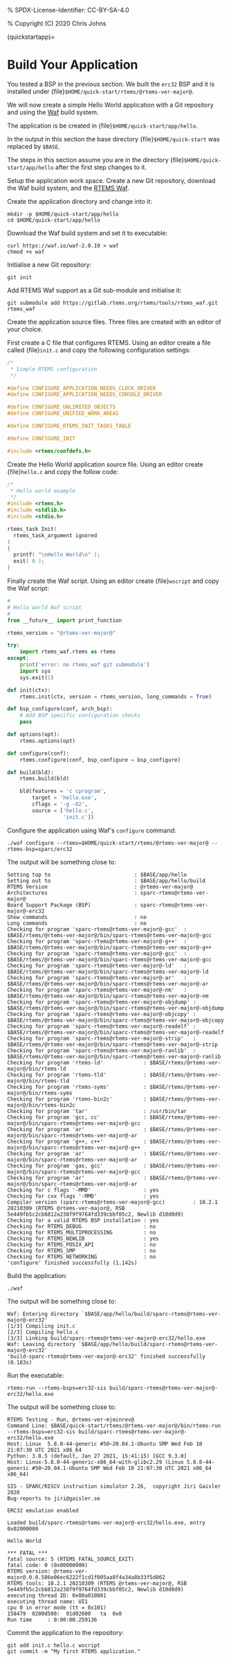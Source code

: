 % SPDX-License-Identifier: CC-BY-SA-4.0

% Copyright (C) 2020 Chris Johns

(quickstartapp)=

# Build Your Application

You tested a BSP in the previous section. We built the `erc32` BSP
and it is installed under {file}`$HOME/quick-start/rtems/@rtems-ver-major@`.

We will now create a simple Hello World application with a Git
repository and using the [Waf](https://waf.io) build system.

The application is be created in {file}`$HOME/quick-start/app/hello`.

In the output in this section the base directory {file}`$HOME/quick-start` was
replaced by `$BASE`.

The steps in this section assume you are in the directory
{file}`$HOME/quick-start/app/hello` after the first step changes to
it.

Setup the application work space. Create a new Git repository, download
the Waf build system, and the [RTEMS Waf](https://gitlab.rtems.org/rtems/tools/rtems-waf).

Create the application directory and change into it:

```none
mkdir -p $HOME/quick-start/app/hello
cd $HOME/quick-start/app/hello
```

Download the Waf build system and set it to executable:

```none
curl https://waf.io/waf-2.0.19 > waf
chmod +x waf
```

Initialise a new Git repository:

```none
git init
```

Add RTEMS Waf support as a Git sub-module and initialise it:

```none
git submodule add https://gitlab.rtems.org/rtems/tools/rtems_waf.git rtems_waf
```

Create the application source files. Three files are created with an
editor of your choice.

First create a C file that configures RTEMS. Using an editor create a
file called {file}`init.c` and copy the following configuration
settings:

```c
/*
 * Simple RTEMS configuration
 */

#define CONFIGURE_APPLICATION_NEEDS_CLOCK_DRIVER
#define CONFIGURE_APPLICATION_NEEDS_CONSOLE_DRIVER

#define CONFIGURE_UNLIMITED_OBJECTS
#define CONFIGURE_UNIFIED_WORK_AREAS

#define CONFIGURE_RTEMS_INIT_TASKS_TABLE

#define CONFIGURE_INIT

#include <rtems/confdefs.h>
```

Create the Hello World application source file. Using an editor
create {file}`hello.c` and copy the follow code:

```c
/*
 * Hello world example
 */
#include <rtems.h>
#include <stdlib.h>
#include <stdio.h>

rtems_task Init(
  rtems_task_argument ignored
)
{
  printf( "\nHello World\n" );
  exit( 0 );
}
```

Finally create the Waf script. Using an editor create {file}`wscript`
and copy the Waf script:

```python
#
# Hello world Waf script
#
from __future__ import print_function

rtems_version = "@rtems-ver-major@"

try:
    import rtems_waf.rtems as rtems
except:
    print('error: no rtems_waf git submodule')
    import sys
    sys.exit(1)

def init(ctx):
    rtems.init(ctx, version = rtems_version, long_commands = True)

def bsp_configure(conf, arch_bsp):
    # Add BSP specific configuration checks
    pass

def options(opt):
    rtems.options(opt)

def configure(conf):
    rtems.configure(conf, bsp_configure = bsp_configure)

def build(bld):
    rtems.build(bld)

    bld(features = 'c cprogram',
        target = 'hello.exe',
        cflags = '-g -O2',
        source = ['hello.c',
                  'init.c'])
```

Configure the application using Waf's `configure` command:

```none
./waf configure --rtems=$HOME/quick-start/rtems/@rtems-ver-major@ --rtems-bsp=sparc/erc32
```

The output will be something close to:

```none
Setting top to                           : $BASE/app/hello
Setting out to                           : $BASE/app/hello/build
RTEMS Version                            : @rtems-ver-major@
Architectures                            : sparc-rtems@rtems-ver-major@
Board Support Package (BSP)              : sparc-rtems@rtems-ver-major@-erc32
Show commands                            : no
Long commands                            : no
Checking for program 'sparc-rtems@rtems-ver-major@-gcc'  : $BASE/rtems/@rtems-ver-major@/bin/sparc-rtems@rtems-ver-major@-gcc
Checking for program 'sparc-rtems@rtems-ver-major@-g++'  : $BASE/rtems/@rtems-ver-major@/bin/sparc-rtems@rtems-ver-major@-g++
Checking for program 'sparc-rtems@rtems-ver-major@-gcc'  : $BASE/rtems/@rtems-ver-major@/bin/sparc-rtems@rtems-ver-major@-gcc
Checking for program 'sparc-rtems@rtems-ver-major@-ld'   : $BASE/rtems/@rtems-ver-major@/bin/sparc-rtems@rtems-ver-major@-ld
Checking for program 'sparc-rtems@rtems-ver-major@-ar'   : $BASE/rtems/@rtems-ver-major@/bin/sparc-rtems@rtems-ver-major@-ar
Checking for program 'sparc-rtems@rtems-ver-major@-nm'   : $BASE/rtems/@rtems-ver-major@/bin/sparc-rtems@rtems-ver-major@-nm
Checking for program 'sparc-rtems@rtems-ver-major@-objdump' : $BASE/rtems/@rtems-ver-major@/bin/sparc-rtems@rtems-ver-major@-objdump
Checking for program 'sparc-rtems@rtems-ver-major@-objcopy' : $BASE/rtems/@rtems-ver-major@/bin/sparc-rtems@rtems-ver-major@-objcopy
Checking for program 'sparc-rtems@rtems-ver-major@-readelf' : $BASE/rtems/@rtems-ver-major@/bin/sparc-rtems@rtems-ver-major@-readelf
Checking for program 'sparc-rtems@rtems-ver-major@-strip'   : $BASE/rtems/@rtems-ver-major@/bin/sparc-rtems@rtems-ver-major@-strip
Checking for program 'sparc-rtems@rtems-ver-major@-ranlib'  : $BASE/rtems/@rtems-ver-major@/bin/sparc-rtems@rtems-ver-major@-ranlib
Checking for program 'rtems-ld'             : $BASE/rtems/@rtems-ver-major@/bin/rtems-ld
Checking for program 'rtems-tld'            : $BASE/rtems/@rtems-ver-major@/bin/rtems-tld
Checking for program 'rtems-syms'           : $BASE/rtems/@rtems-ver-major@/bin/rtems-syms
Checking for program 'rtems-bin2c'          : $BASE/rtems/@rtems-ver-major@/bin/rtems-bin2c
Checking for program 'tar'                  : /usr/bin/tar
Checking for program 'gcc, cc'              : $BASE/rtems/@rtems-ver-major@/bin/sparc-rtems@rtems-ver-major@-gcc
Checking for program 'ar'                   : $BASE/rtems/@rtems-ver-major@/bin/sparc-rtems@rtems-ver-major@-ar
Checking for program 'g++, c++'             : $BASE/rtems/@rtems-ver-major@/bin/sparc-rtems@rtems-ver-major@-g++
Checking for program 'ar'                   : $BASE/rtems/@rtems-ver-major@/bin/sparc-rtems@rtems-ver-major@-ar
Checking for program 'gas, gcc'             : $BASE/rtems/@rtems-ver-major@/bin/sparc-rtems@rtems-ver-major@-gcc
Checking for program 'ar'                   : $BASE/rtems/@rtems-ver-major@/bin/sparc-rtems@rtems-ver-major@-ar
Checking for c flags '-MMD'                 : yes
Checking for cxx flags '-MMD'               : yes
Compiler version (sparc-rtems@rtems-ver-major@-gcc)         : 10.2.1 20210309 (RTEMS @rtems-ver-major@, RSB 5e449fb5c2cb6812a238f9f9764fd339cbbf05c2, Newlib d10d0d9)
Checking for a valid RTEMS BSP installation : yes
Checking for RTEMS_DEBUG                    : no
Checking for RTEMS_MULTIPROCESSING          : no
Checking for RTEMS_NEWLIB                   : yes
Checking for RTEMS_POSIX_API                : no
Checking for RTEMS_SMP                      : no
Checking for RTEMS_NETWORKING               : no
'configure' finished successfully (1.142s)
```

Build the application:

```none
./waf
```

The output will be something close to:

```none
Waf: Entering directory `$BASE/app/hello/build/sparc-rtems@rtems-ver-major@-erc32'
[1/3] Compiling init.c
[2/3] Compiling hello.c
[3/3] Linking build/sparc-rtems@rtems-ver-major@-erc32/hello.exe
Waf: Leaving directory `$BASE/app/hello/build/sparc-rtems@rtems-ver-major@-erc32'
'build-sparc-rtems@rtems-ver-major@-erc32' finished successfully (0.183s)
```

Run the executable:

```none
rtems-run --rtems-bsps=erc32-sis build/sparc-rtems@rtems-ver-major@-erc32/hello.exe
```

The output will be something close to:

```none
RTEMS Testing - Run, @rtems-ver-mjminrev@
Command Line: $BASE/quick-start/rtems/@rtems-ver-major@/bin/rtems-run --rtems-bsps=erc32-sis build/sparc-rtems@rtems-ver-major@-erc32/hello.exe
Host: Linux  5.8.0-44-generic #50~20.04.1-Ubuntu SMP Wed Feb 10 21:07:30 UTC 2021 x86_64
Python: 3.8.5 (default, Jan 27 2021, 15:41:15) [GCC 9.3.0]
Host: Linux-5.8.0-44-generic-x86_64-with-glibc2.29 (Linux 5.8.0-44-generic #50~20.04.1-Ubuntu SMP Wed Feb 10 21:07:30 UTC 2021 x86_64 x86_64)

SIS - SPARC/RISCV instruction simulator 2.26,  copyright Jiri Gaisler 2020
Bug-reports to jiri@gaisler.se

ERC32 emulation enabled

Loaded build/sparc-rtems@rtems-ver-major@-erc32/hello.exe, entry 0x02000000

Hello World

*** FATAL ***
fatal source: 5 (RTEMS_FATAL_SOURCE_EXIT)
fatal code: 0 (0x00000000)
RTEMS version: @rtems-ver-major@.0.0.586e06ec6222f1cd1f005aa8f4a34a8b33f5d862
RTEMS tools: 10.2.1 20210309 (RTEMS @rtems-ver-major@, RSB 5e449fb5c2cb6812a238f9f9764fd339cbbf05c2, Newlib d10d0d9)
executing thread ID: 0x08a010001
executing thread name: UI1
cpu 0 in error mode (tt = 0x101)
158479  0200d500:  91d02000   ta  0x0
Run time     : 0:00:00.259136
```

Commit the application to the repository:

```none
git add init.c hello.c wscript
git commit -m "My first RTEMS application."
```
